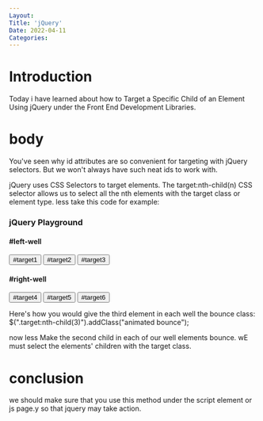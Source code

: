 ```yaml
---
Layout:
Title: 'jQuery'
Date: 2022-04-11
Categories:
---
```


# Introduction

Today i have learned about how to Target a Specific Child of an Element Using jQuery under
the Front End Development Libraries.

# body

You've seen why id attributes are so convenient for targeting with jQuery selectors. But we won't always have such neat ids to work with.

jQuery uses CSS Selectors to target elements. The target:nth-child(n) CSS selector allows us to select all the nth elements with the target class or element type.
less take this code for example:

<div class="container-fluid">
  <h3 class="text-primary text-center">jQuery Playground</h3>
  <div class="row">
    <div class="col-xs-6">
      <h4>#left-well</h4>
      <div class="well" id="left-well">
        <button class="btn btn-default target" id="target1">#target1</button>
        <button class="btn btn-default target" id="target2">#target2</button>
        <button class="btn btn-default target" id="target3">#target3</button>
      </div>
    </div>
    <div class="col-xs-6">
      <h4>#right-well</h4>
      <div class="well" id="right-well">
        <button class="btn btn-default target" id="target4">#target4</button>
        <button class="btn btn-default target" id="target5">#target5</button>
        <button class="btn btn-default target" id="target6">#target6</button>
      </div>
    </div>
  </div>
</div>

Here's how you would give the third element in each well the bounce class:
$(".target:nth-child(3)").addClass("animated bounce");

now less Make the second child in each of our well elements bounce. wE must select the elements' children with the target class.



<script>
  $(document).ready(function() {
$(".target:nth-child(2)").addClass("animated bounce")
      });
</script>

# conclusion
we should make sure that you use this method under the script element or js page.y
so that jquery may take action.